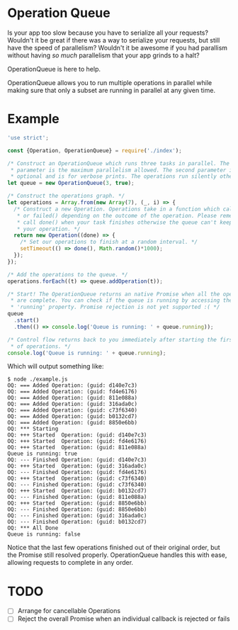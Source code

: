 # Operation Queue
Is your app too slow because you have to serialize all your requests? Wouldn't
it be great if there was a way to serialize your requests, but still have the
speed of parallelism? Wouldn't it be awesome if you had parallism without having
*so much* parallelism that your app grinds to a halt?

OperationQueue is here to help.

OperationQueue allows you to run multiple operations in parallel while making
sure that only a subset are running in parallel at any given time.

# Example
```javascript
'use strict';

const {Operation, OperationQueue} = require('./index');

/* Construct an OperationQueue which runs three tasks in parallel. The first
 * parameter is the maximum parallelism allowed. The second parameter is
 * optional and is for verbose prints. The operations run silently otherwise. */
let queue = new OperationQueue(3, true);

/* Construct the operations graph. */
let operations = Array.from(new Array(7), (_, i) => {
  /* Construct a new Operation. Operations take in a function which call done()
   * or failed() depending on the outcome of the operation. Please remember to
   * call done() when your task finishes otherwise the queue can't keep track of
   * your operation. */
  return new Operation((done) => {
    /* Set our operations to finish at a random interval. */
    setTimeout(() => done(), Math.random()*1000);
  });
});

/* Add the operations to the queue. */
operations.forEach((t) => queue.addOperation(t));

/* Start! The OperationQueue returns an native Promise when all the operations
 * are complete. You can check if the queue is running by accessing the
 * 'running' property. Promise rejection is not yet supported :( */
queue
  .start()
  .then(() => console.log('Queue is running: ' + queue.running));

/* Control flow returns back to you immediately after starting the first batch
 * of operations. */
console.log('Queue is running: ' + queue.running);
```

Which will output something like:
```
$ node ./example.js
OQ: === Added Operation: (guid: d140e7c3)
OQ: === Added Operation: (guid: fd4e6176)
OQ: === Added Operation: (guid: 811e088a)
OQ: === Added Operation: (guid: 316ada0c)
OQ: === Added Operation: (guid: c73f6340)
OQ: === Added Operation: (guid: b0132cd7)
OQ: === Added Operation: (guid: 8850e6bb)
OQ: *** Starting
OQ: +++ Started  Operation: (guid: d140e7c3)
OQ: +++ Started  Operation: (guid: fd4e6176)
OQ: +++ Started  Operation: (guid: 811e088a)
Queue is running: true
OQ: --- Finished Operation: (guid: d140e7c3)
OQ: +++ Started  Operation: (guid: 316ada0c)
OQ: --- Finished Operation: (guid: fd4e6176)
OQ: +++ Started  Operation: (guid: c73f6340)
OQ: --- Finished Operation: (guid: c73f6340)
OQ: +++ Started  Operation: (guid: b0132cd7)
OQ: --- Finished Operation: (guid: 811e088a)
OQ: +++ Started  Operation: (guid: 8850e6bb)
OQ: --- Finished Operation: (guid: 8850e6bb)
OQ: --- Finished Operation: (guid: 316ada0c)
OQ: --- Finished Operation: (guid: b0132cd7)
OQ: *** All Done
Queue is running: false
```

Notice that the last few operations finished out of their original order, but
the Promise still resolved properly. OperationQueue handles this with ease,
allowing requests to complete in any order.

# TODO
- [ ] Arrange for cancellable Operations
- [ ] Reject the overall Promise when an individual callback is rejected or fails
